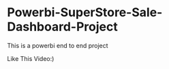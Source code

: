 # Powerbi-SuperStore-Sale-Dashboard-Project
This is a powerbi end to end project

Like This Video:)
